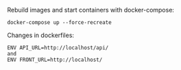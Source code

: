 Rebuild images and start containers with docker-compose:

    docker-compose up --force-recreate

Changes in dockerfiles: 

    ENV API_URL=http://localhost/api/
    and
    ENV FRONT_URL=http://localhost/
